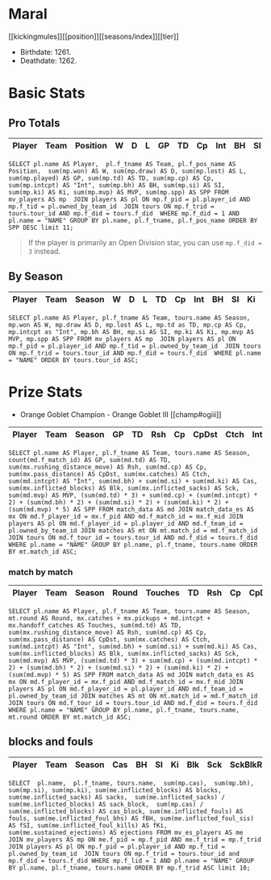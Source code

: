 # Maral

[[kickingmules]][[position]][[seasons/index]][[tier]]

* Birthdate: 1261.
* Deathdate: 1262.

# Basic Stats

## Pro Totals

| Player           | Team        | Position      | W | D | L | GP | TD | Cp | Int | BH | SI | Ki | MVP | SPP |
|------------------|-------------|---------------|--:|--:|--:|---:|---:|---:|----:|---:|---:|---:|----:|----:|

```
SELECT pl.name AS Player,  pl.f_tname AS Team, pl.f_pos_name AS Position,  sum(mp.won) AS W, sum(mp.draw) AS D, sum(mp.lost) AS L, sum(mp.played) AS GP, sum(mp.td) AS TD, sum(mp.cp) AS Cp, sum(mp.intcpt) AS "Int", sum(mp.bh) AS BH, sum(mp.si) AS SI, sum(mp.ki) AS Ki, sum(mp.mvp) AS MVP, sum(mp.spp) AS SPP FROM mv_players AS mp  JOIN players AS pl ON mp.f_pid = pl.player_id AND mp.f_tid = pl.owned_by_team_id  JOIN tours ON mp.f_trid = tours.tour_id AND mp.f_did = tours.f_did  WHERE mp.f_did = 1 AND pl.name = "NAME" GROUP BY pl.name, pl.f_tname, pl.f_pos_name ORDER BY SPP DESC limit 11;
```

> If the player is primarily an Open Division star, you can use `mp.f_did = 3` instead.

## By Season

| Player | Team         | Season          | W | D | L | TD | Cp | Int | BH | SI | Ki | MVP | SPP |
|--------|--------------|-----------------|--:|--:|--:|---:|---:|----:|---:|---:|---:|----:|----:|


```
SELECT pl.name AS Player, pl.f_tname AS Team, tours.name AS Season, mp.won AS W, mp.draw AS D, mp.lost AS L, mp.td as TD, mp.cp AS Cp, mp.intcpt as "Int", mp.bh AS BH, mp.si AS SI, mp.ki AS Ki, mp.mvp AS MVP, mp.spp AS SPP FROM mv_players AS mp  JOIN players AS pl ON mp.f_pid = pl.player_id AND mp.f_tid = pl.owned_by_team_id  JOIN tours ON mp.f_trid = tours.tour_id AND mp.f_did = tours.f_did  WHERE pl.name = "NAME" ORDER BY tours.tour_id ASC;
```

# Prize Stats

* Orange Goblet Champion - Orange Goblet III [[champ#ogiii]]

| Player | Team         | Season          | GP | TD | Rsh | Cp | CpDst | Ctch | Int | Cas | Blk | Sck | MVP | SPP |
|--------|--------------|-----------------|---:|---:|----:|---:|------:|-----:|----:|----:|----:|----:|----:|----:|


```
SELECT pl.name AS Player, pl.f_tname AS Team, tours.name AS Season, count(md.f_match_id) AS GP, sum(md.td) AS TD, sum(mx.rushing_distance_move) AS Rsh, sum(md.cp) AS Cp, sum(mx.pass_distance) AS CpDst, sum(mx.catches) AS Ctch, sum(md.intcpt) AS "Int", sum(md.bh) + sum(md.si) + sum(md.ki) AS Cas, sum(mx.inflicted_blocks) AS Blk, sum(mx.inflicted_sacks) AS Sck, sum(md.mvp) AS MVP, (sum(md.td) * 3) + sum(md.cp) + (sum(md.intcpt) * 2) + (sum(md.bh) * 2) + (sum(md.si) * 2) + (sum(md.ki) * 2) + (sum(md.mvp) * 5) AS SPP FROM match_data AS md JOIN match_data_es AS mx ON md.f_player_id = mx.f_pid AND md.f_match_id = mx.f_mid JOIN players AS pl ON md.f_player_id = pl.player_id AND md.f_team_id = pl.owned_by_team_id JOIN matches AS mt ON mt.match_id = md.f_match_id JOIN tours ON md.f_tour_id = tours.tour_id AND md.f_did = tours.f_did WHERE pl.name = "NAME" GROUP BY pl.name, pl.f_tname, tours.name ORDER BY mt.match_id ASC;
```

### match by match

| Player | Team        | Season | Round   | Touches       | TD  | Rsh | Cp   | CpDst | Ctch | Int | Cas  | Blk | Sck | MVP | SPP  |
|--------|-------------|--------|---------|----------|-----|------|------|----------|---------|------|--------|-------|------|------|----|

```
SELECT pl.name AS Player, pl.f_tname AS Team, tours.name AS Season, mt.round AS Round, mx.catches + mx.pickups + md.intcpt + mx.handoff_catches AS Touches, sum(md.td) AS TD, sum(mx.rushing_distance_move) AS Rsh, sum(md.cp) AS Cp, sum(mx.pass_distance) AS CpDst, sum(mx.catches) AS Ctch, sum(md.intcpt) AS "Int", sum(md.bh) + sum(md.si) + sum(md.ki) AS Cas, sum(mx.inflicted_blocks) AS Blk, sum(mx.inflicted_sacks) AS Sck, sum(md.mvp) AS MVP, (sum(md.td) * 3) + sum(md.cp) + (sum(md.intcpt) * 2) + (sum(md.bh) * 2) + (sum(md.si) * 2) + (sum(md.ki) * 2) + (sum(md.mvp) * 5) AS SPP FROM match_data AS md JOIN match_data_es AS mx ON md.f_player_id = mx.f_pid AND md.f_match_id = mx.f_mid JOIN players AS pl ON md.f_player_id = pl.player_id AND md.f_team_id = pl.owned_by_team_id JOIN matches AS mt ON mt.match_id = md.f_match_id JOIN tours ON md.f_tour_id = tours.tour_id AND md.f_did = tours.f_did WHERE pl.name = "NAME" GROUP BY pl.name, pl.f_tname, tours.name, mt.round ORDER BY mt.match_id ASC;
```


## blocks and fouls

| Player | Team | Season | Cas | BH | SI | Ki | Blk | Sck | SckBlkRate | CasBlkRate | Fouls | fBH | fSI | fKi | Ejections |
|---|---|---|---:|---:|---:|---:|---:|---:|---:|---:|---:|---:|---:|---:|---:|

```
SELECT  pl.name,  pl.f_tname, tours.name,  sum(mp.cas),  sum(mp.bh), sum(mp.si), sum(mp.ki), sum(me.inflicted_blocks) AS blocks,  sum(me.inflicted_sacks) AS sacks,  sum(me.inflicted_sacks) / sum(me.inflicted_blocks) AS sack_block,  sum(mp.cas) / sum(me.inflicted_blocks) AS cas_block, sum(me.inflicted_fouls) AS fouls, sum(me.inflicted_foul_bhs) AS fBH, sum(me.inflicted_foul_sis) AS fSI, sum(me.inflicted_foul_kills) AS fKi, sum(me.sustained_ejections) AS ejections FROM mv_es_players AS me  JOIN mv_players AS mp ON me.f_pid = mp.f_pid AND me.f_trid = mp.f_trid  JOIN players AS pl ON mp.f_pid = pl.player_id AND mp.f_tid = pl.owned_by_team_id  JOIN tours ON mp.f_trid = tours.tour_id and mp.f_did = tours.f_did WHERE mp.f_lid = 1 AND pl.name = "NAME" GROUP BY pl.name, pl.f_tname, tours.name ORDER BY mp.f_trid ASC limit 10;
```

